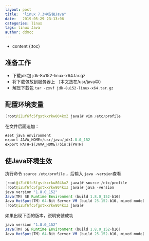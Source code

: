 ```yaml
---
layout: post
title:  "linux 7.3中安装Java"
date:   2019-05-29 23:13:06
categories: linux
tags: linux Java
author: ddmcc
---
```


* content
{:toc}




## 准备工作
- 下载jdk包  jdk-8u152-linux-x64.tar.gz
- 将下载包放到服务器上 （本文放在/usr/java中）
- 解压下载包 `tar -zxvf jdk-8u152-linux-x64.tar.gz`


## 配置环境变量

```java
[root@iZuf6fc5fgstkxrkw804kxZ java]# vim /etc/profile
```


在文件后面追加：



```java
#set java environment
export JAVA_HOME=/usr/java/jdk1.8.0_152
export PATH=${JAVA_HOME}/bin:${PATH}
```

## 使Java环境生效
执行命令 `source /etc/profile` ，后输入 `java -version`查看

```java
[root@iZuf6fc5fgstkxrkw804kxZ java]# source /etc/profile
[root@iZuf6fc5fgstkxrkw804kxZ java]# java -version
java version "1.8.0_152"
Java(TM) SE Runtime Environment (build 1.8.0_152-b16)
Java HotSpot(TM) 64-Bit Server VM (build 25.152-b16, mixed mode)
[root@iZuf6fc5fgstkxrkw804kxZ java]# 
```

如果出现下面的版本，说明安装成功
```java
java version "1.8.0_152"
Java(TM) SE Runtime Environment (build 1.8.0_152-b16)
Java HotSpot(TM) 64-Bit Server VM (build 25.152-b16, mixed mode)
```